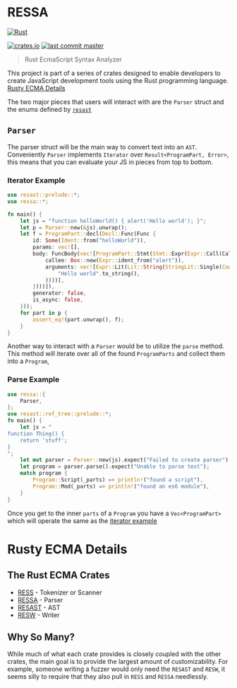 # RESSA

[![Rust](https://github.com/rusty-ecma/RESSA/workflows/Rust/badge.svg?branch=featureless_test262)](https://github.com/rusty-ecma/RESSA/actions)

[![crates.io](https://img.shields.io/crates/v/ressa.svg)](https://crates.io/crates/ressa)
[![last commit master](https://img.shields.io/github/last-commit/FreeMasen/RESSA.svg)](https://github.com/FreeMasen/RESSA/commits/master)

> Rust EcmaScript Syntax Analyzer

This project is part of a series of crates designed to enable developers to create JavaScript development tools using the Rust programming language. [Rusty ECMA Details](#rusty-ecma-details)

The two major pieces that users will interact with are the `Parser` struct and the enums defined by [`resast`](https://github.com/FreeMasen/resast)

## `Parser`

The parser struct will be the main way to convert text into an `AST`.
Conveniently `Parser` implements `Iterator` over `Result<ProgramPart, Error>`,
this means that you can evaluate your JS in pieces from top to bottom. 

### Iterator Example

```rust
use resast::prelude::*;
use ressa::*;

fn main() {
    let js = "function helloWorld() { alert('Hello world'); }";
    let p = Parser::new(&js).unwrap();
    let f = ProgramPart::decl(Decl::Func(Func {
        id: Some(Ident::from("helloWorld")),
        params: vec![],
        body: FuncBody(vec![ProgramPart::Stmt(Stmt::Expr(Expr::Call(CallExpr {
            callee: Box::new(Expr::ident_from("alert")),
            arguments: vec![Expr::Lit(Lit::String(StringLit::Single(Cow::Owned(
                "Hello world".to_string(),
            ))))],
        })))]),
        generator: false,
        is_async: false,
    }));
    for part in p {
        assert_eq!(part.unwrap(), f);
    }
}
```

Another way to interact with a `Parser` would be to utilize the `parse` method. This method will iterate over all of the found `ProgramParts` and collect them into a `Program`,

### Parse Example

```rust
use ressa::{
    Parser,
};
use resast::ref_tree::prelude::*;
fn main() {
    let js = "
function Thing() {
    return 'stuff';
}
";
    let mut parser = Parser::new(js).expect("Failed to create parser");
    let program = parser.parse().expect("Unable to parse text");
    match program {
        Program::Script(_parts) => println!("found a script"),
        Program::Mod(_parts) => println!("found an es6 module"),
    }
}
```
Once you get to the inner `parts` of a `Program` you have a `Vec<ProgramPart>` which will operate the same as the [iterator example](#iterator-example)

# Rusty ECMA Details

## The Rust ECMA Crates

- [RESS](https://github.com/freemasen/ress) - Tokenizer or Scanner
- [RESSA](https://github.com/freemasen/ressa) - Parser
- [RESAST](https://github.com/freemasen/resast) - AST
- [RESW](https://github.com/freemasen/resw) - Writer

## Why So Many?

While much of what each crate provides is closely coupled with the other crates, the main goal is to provide the largest amount of customizability. For example, someone writing a fuzzer would only need the `RESAST` and `RESW`, it seems silly to require that they also pull in `RESS` and `RESSA` needlessly.
